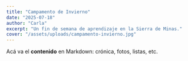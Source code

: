 ```yaml
---
title: "Campamento de Invierno"
date: "2025-07-18"
author: "Carla"
excerpt: "Un fin de semana de aprendizaje en la Sierra de Minas."
cover: "/assets/uploads/campamento-invierno.jpg"
---
```

Acá va el **contenido** en Markdown: crónica, fotos, listas, etc.

